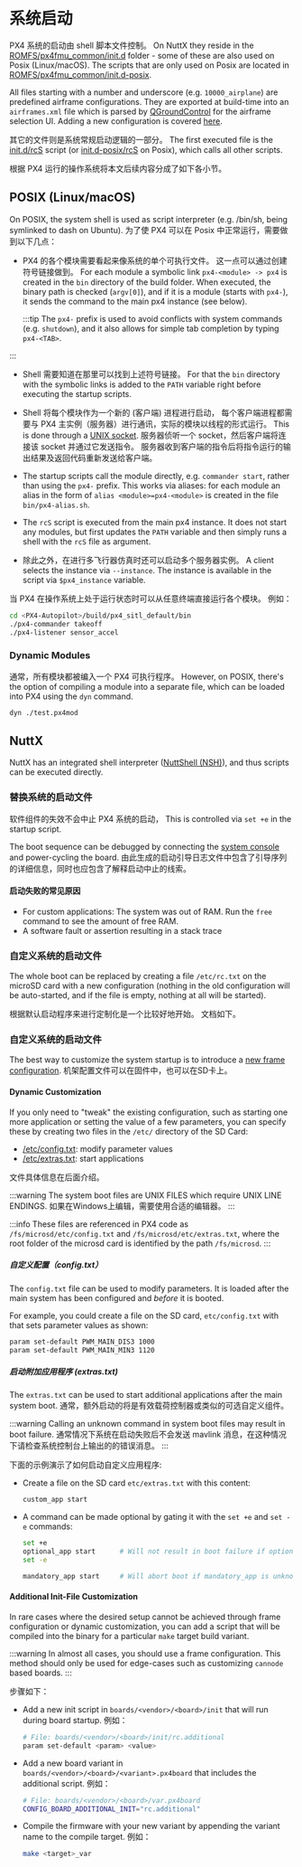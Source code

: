 # 系统启动

PX4 系统的启动由 shell 脚本文件控制。
On NuttX they reside in the [ROMFS/px4fmu_common/init.d](https://github.com/PX4/PX4-Autopilot/tree/main/ROMFS/px4fmu_common/init.d) folder - some of these are also used on Posix (Linux/macOS).
The scripts that are only used on Posix are located in [ROMFS/px4fmu_common/init.d-posix](https://github.com/PX4/PX4-Autopilot/tree/main/ROMFS/px4fmu_common/init.d-posix).

All files starting with a number and underscore (e.g. `10000_airplane`) are predefined airframe configurations.
They are exported at build-time into an `airframes.xml` file which is parsed by [QGroundControl](https://qgroundcontrol.com) for the airframe selection UI.
Adding a new configuration is covered [here](../dev_airframes/adding_a_new_frame.md).

其它的文件则是系统常规启动逻辑的一部分。
The first executed file is the [init.d/rcS](https://github.com/PX4/PX4-Autopilot/blob/main/ROMFS/px4fmu_common/init.d/rcS) script (or [init.d-posix/rcS](https://github.com/PX4/PX4-Autopilot/blob/main/ROMFS/px4fmu_common/init.d-posix/rcS) on Posix), which calls all other scripts.

根据 PX4 运行的操作系统将本文后续内容分成了如下各小节。

## POSIX (Linux/macOS)

On POSIX, the system shell is used as script interpreter (e.g. /bin/sh, being symlinked to dash on Ubuntu).
为了使 PX4 可以在 Posix 中正常运行，需要做到以下几点：

- PX4 的各个模块需要看起来像系统的单个可执行文件。
  这一点可以通过创建符号链接做到。
  For each module a symbolic link `px4-<module> -> px4` is created in the `bin` directory of the build folder.
  When executed, the binary path is checked (`argv[0]`), and if it is a module (starts with `px4-`), it sends the command to the main px4 instance (see below).

  :::tip
  The `px4-` prefix is used to avoid conflicts with system commands (e.g. `shutdown`), and it also allows for simple tab completion by typing `px4-<TAB>`.

:::

- Shell 需要知道在那里可以找到上述符号链接。
  For that the `bin` directory with the symbolic links is added to the `PATH` variable right before executing the startup scripts.

- Shell 将每个模块作为一个新的 (客户端) 进程进行启动，
  每个客户端进程都需要与 PX4 主实例（服务器）进行通讯，实际的模块以线程的形式运行。
  This is done through a [UNIX socket](https://man7.org/linux/man-pages/man7/unix.7.html).
  服务器侦听一个 socket，然后客户端将连接该 socket 并通过它发送指令。
  服务器收到客户端的指令后将指令运行的输出结果及返回代码重新发送给客户端。

- The startup scripts call the module directly, e.g. `commander start`, rather than using the `px4-` prefix.
  This works via aliases: for each module an alias in the form of `alias <module>=px4-<module>` is created in the file `bin/px4-alias.sh`.

- The `rcS` script is executed from the main px4 instance.
  It does not start any modules, but first updates the `PATH` variable and then simply runs a shell with the `rcS` file as argument.

- 除此之外，在进行多飞行器仿真时还可以启动多个服务器实例。
  A client selects the instance via `--instance`.
  The instance is available in the script via `$px4_instance` variable.

当 PX4 在操作系统上处于运行状态时可以从任意终端直接运行各个模块。
例如：

```sh
cd <PX4-Autopilot>/build/px4_sitl_default/bin
./px4-commander takeoff
./px4-listener sensor_accel
```

### Dynamic Modules

通常，所有模块都被编入一个 PX4 可执行程序。
However, on POSIX, there's the option of compiling a module into a separate file, which can be loaded into PX4 using the `dyn` command.

```sh
dyn ./test.px4mod
```

## NuttX

NuttX has an integrated shell interpreter ([NuttShell (NSH)](https://cwiki.apache.org/confluence/pages/viewpage.action?pageId=139629410)), and thus scripts can be executed directly.

### 替换系统的启动文件

软件组件的失效不会中止 PX4 系统的启动，
This is controlled via `set +e` in the startup script.

The boot sequence can be debugged by connecting the [system console](../debug/system_console.md) and power-cycling the board.
由此生成的启动引导日志文件中包含了引导序列的详细信息，同时也应包含了解释启动中止的线索。

#### 启动失败的常见原因

- For custom applications: The system was out of RAM.
  Run the `free` command to see the amount of free RAM.
- A software fault or assertion resulting in a stack trace

### 自定义系统的启动文件

The whole boot can be replaced by creating a file `/etc/rc.txt` on the microSD card with a new configuration (nothing in the old configuration will be auto-started, and if the file is empty, nothing at all will be started).

根据默认启动程序来进行定制化是一个比较好地开始。
文档如下。

### 自定义系统的启动文件

The best way to customize the system startup is to introduce a [new frame configuration](../dev_airframes/adding_a_new_frame.md).
机架配置文件可以在固件中，也可以在SD卡上。

#### Dynamic Customization

If you only need to "tweak" the existing configuration, such as starting one more application or setting the value of a few parameters, you can specify these by creating two files in the `/etc/` directory of the SD Card:

- [/etc/config.txt](#customizing-the-configuration-config-txt): modify parameter values
- [/etc/extras.txt](#starting-additional-applications-extras-txt): start applications

文件具体信息在后面介绍。

:::warning
The system boot files are UNIX FILES which require UNIX LINE ENDINGS.
如果在Windows上编辑，需要使用合适的编辑器。
:::

:::info
These files are referenced in PX4 code as `/fs/microsd/etc/config.txt` and `/fs/microsd/etc/extras.txt`, where the root folder of the microsd card is identified by the path `/fs/microsd`.
:::

##### 自定义配置（config.txt）

The `config.txt` file can be used to modify parameters.
It is loaded after the main system has been configured and _before_ it is booted.

For example, you could create a file on the SD card, `etc/config.txt` with that sets parameter values as shown:

```sh
param set-default PWM_MAIN_DIS3 1000
param set-default PWM_MAIN_MIN3 1120
```

##### 启动附加应用程序 (extras.txt)

The `extras.txt` can be used to start additional applications after the main system boot.
通常，额外启动的将是有效载荷控制器或类似的可选自定义组件。

:::warning
Calling an unknown command in system boot files may result in boot failure.
通常情况下系统在启动失败后不会发送 mavlink 消息，在这种情况下请检查系统控制台上输出的的错误消息。
:::

下面的示例演示了如何启动自定义应用程序:

- Create a file on the SD card `etc/extras.txt` with this content:

  ```sh
  custom_app start
  ```

- A command can be made optional by gating it with the `set +e` and `set -e` commands:

  ```sh
  set +e
  optional_app start      # Will not result in boot failure if optional_app is unknown or fails
  set -e

  mandatory_app start     # Will abort boot if mandatory_app is unknown or fails
  ```

#### Additional Init-File Customization

In rare cases where the desired setup cannot be achieved through frame configuration or dynamic customization, you can add a script that will be compiled into the binary for a particular `make` target build variant.

:::warning
In almost all cases, you should use a frame configuration.
This method should only be used for edge-cases such as customizing `cannode` based boards.
:::

步骤如下：

- Add a new init script in `boards/<vendor>/<board>/init` that will run during board startup.
  例如：

  ```sh
  # File: boards/<vendor>/<board>/init/rc.additional
  param set-default <param> <value>
  ```

- Add a new board variant in `boards/<vendor>/<board>/<variant>.px4board` that includes the additional script.
  例如：

  ```sh
  # File: boards/<vendor>/<board>/var.px4board
  CONFIG_BOARD_ADDITIONAL_INIT="rc.additional"
  ```

- Compile the firmware with your new variant by appending the variant name to the compile target.
  例如：

  ```sh
  make <target>_var
  ```
